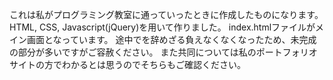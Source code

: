 これは私がプログラミング教室に通っていったときに作成したものになります。HTML, CSS, Javascript(jQuery)を用いて作りました。
index.htmlファイルがメイン画面となっています。
途中でを辞めざる負えなくなくなったため、未完成の部分が多いですがご容赦ください。
また共同については私のポートフォリオサイトの方でわかるとは思うのでそちらもご確認ください。
